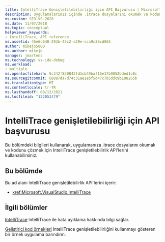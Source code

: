 ```yaml
---
title: IntelliTrace Genişletilebilirliği için API Başvurusu | Microsoft Docs
description: Uygulamalarınız içinde .itrace dosyalarını okumak ve kodunu çözmek için Visual Studio intelliTrace genişletilebilirlik API'leri hakkında bilgi edinebilirsiniz.
ms.custom: SEO-VS-2020
ms.date: 11/07/2018
ms.topic: conceptual
helpviewer_keywords:
- IntelliTrace, API reference
ms.assetid: 46e6c648-293b-45c2-a29e-cca9c36cd865
author: mikejo5000
ms.author: mikejo
manager: jmartens
ms.technology: vs-ide-debug
ms.workload:
- multiple
ms.openlocfilehash: 9c342f830842fd1cb49baf15e17b9052bded1c0c
ms.sourcegitcommit: 68897da7d74c31ae1ebf5d47c7b5ddc9b108265b
ms.translationtype: MT
ms.contentlocale: tr-TR
ms.lasthandoff: 08/13/2021
ms.locfileid: "122052479"
---
```

# <a name="api-reference-for-intellitrace-extensibility"></a>IntelliTrace genişletilebilirliği için API başvurusu

Bu bölümdeki bilgileri kullanarak, uygulamanıza .itrace dosyalarını okumak ve kodunu çözmek için IntelliTrace genişletilebilirlik API'lerini kullanabilirsiniz.

## <a name="in-this-section"></a>Bu bölümde

Bu ad alanı IntelliTrace genişletilebilirlik API'lerini içerir:

- <xref:Microsoft.VisualStudio.IntelliTrace>

## <a name="related-sections"></a>İlgili bölümler

[IntelliTrace](../debugger/intellitrace.md) IntelliTrace ile hata ayıklama hakkında bilgi sağlar.

[Geliştirici kod örnekleri](https://code.msdn.microsoft.com/) IntelliTrace genişletilebilirliğini kullanmayı gösteren bir örnek uygulama barındırın.
